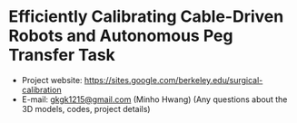 # Efficiently Calibrating Cable-Driven Robots and Autonomous Peg Transfer Task

- Project website: https://sites.google.com/berkeley.edu/surgical-calibration
- E-mail: gkgk1215@gmail.com (Minho Hwang)
  (Any questions about the 3D models, codes, project details)
